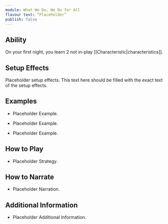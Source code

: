 ```yaml
---
module: What We Do, We Do for All
flavour text: “Placeholder”
publish: false
---
```

## Ability
On your first night, you learn 2 not in-play [[Characteristic|characteristics]].

## Setup Effects
Placeholder setup effects. This text here should be filled with the exact text of the setup effects.

## Examples
- Placeholder Example.

- Placeholder Example.

- Placeholder Example.

## How to Play
- Placeholder Strategy.

## How to Narrate
- Placeholder Narration.

## Additional Information
- Placeholder Additional Information.